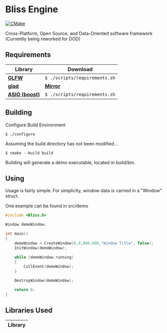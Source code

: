 # Bliss Engine
[![CMake](https://github.com/EinKara/Bliss/actions/workflows/cmake.yml/badge.svg)](https://github.com/EinKara/Bliss/actions/workflows/cmake.yml)

Cross-Platform, Open Source, and Data-Oriented software framework (Currently being reworked for DOD)

## Requirements

| Library                                           | Download                                  |
| ------------------------------------------------- | ----------------------------------------- |
| **[GLFW](https://www.glfw.org/)**                 | ```$ ./scripts/requirements.sh```         |
| **[glad](https://glad.dav1d.de/)**                | **[Mirror](https://glad.dav1d.de/)**      |
| **[ASIO (boost)](https://think-async.com/Asio/)** | ```$ ./scripts/requirements.sh```         |

## Building

Configure Build Environment

```console
$ ./configure
```

Assuming the build directory has not been modified...

```console
$ cmake --build build
```

Building will generate a demo executable, located in build/bin. 

## Using

Usage is fairly simple. For simplicity, window data is carried in a "Window" struct.

One example can be found in src/demo

```cpp
#include <Bliss.h>

Window demoWindow;

int main()
{
	demoWindow = CreateWindow(0,0,800,600,"Window Title", false);
	InitWindow(demoWindow);

	while (demoWindow.running) 
	{
		CullEvent(demoWindow);
	}

	DestroyWindow(demoWindow);

	return 0;
}
```

## Libraries Used

| Library |
| ------- |
